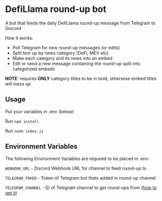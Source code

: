 # DefiLlama round-up bot
A bot that feeds the daily DefiLlama round-up message from Telegram to Discord


How it works:
- Poll Telegram for new round-up messages (or edits)
- Split text up by news category (DeFi, MEV etc)
- Make each category and its news into an embed
- Edit or send a new message containing the round-up split into categorized embeds

**NOTE**: requires **ONLY** category titles to be in bold, otherwise embed titles will mess up


## Usage
Put your variables in .env (below)

Run `npm install`

Run `node index.js`


## Environment Variables
The following Environment Variables are required to be placed in .env:

`WEBHOOK_URL` - Discord Webhook URL for channel to feed round-up to

`TELEGRAM_TOKEN` - Token of Telegram bot thats added in round-up channel

`TELEGRAM_CHANNEL` - ID of Telegram channel to get round-ups from ([how to get it](https://neliosoftware.com/content/help/how-do-i-get-the-channel-id-in-telegram/))
